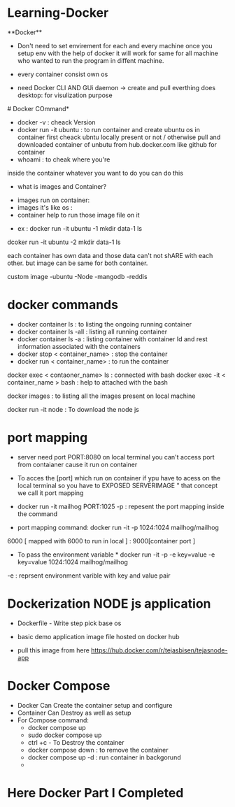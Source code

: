 # Learning-Docker
<div>
**Docker**

- Don't need to set envirement for each and every machine once you setup env with the help of docker it will work for same for all machine who wanted to run the program in diffent machine.
- every container consist own os

- need Docker CLI AND GUi
daemon -> create and pull everthing does
desktop: for visulization purpose 

<div>
# Docker COmmand*

- docker -v : cheack Version
- docker run -it ubuntu : to run container and    create ubuntu os in container
 first cheack ubntu locally present or not /
 otherwise pull and downloaded container of unbutu from hub.docker.com like github for container
- whoami : to cheak where you're

inside the container whatever you want to do you can do this

 * what is images and Container? 
 - images run on container:
 - images it's like os :
 - container help to run those image file on it

 * ex : 
 docker run -it ubuntu -1
  mkdir data-1
  ls

 dcoker run -it ubuntu -2
   mkdir data-1
  ls

  each container has own data and those data can't not shARE with each other. but image can be same for both container.

  custom image 
   -ubuntu
   -Node
   -mangodb
   -reddis



# docker commands

 - docker container ls : to listing the ongoing running container
 - docker container ls -all : listing all running container 
 - docker container ls -a : listing container with container Id and rest information associated with the containers
 - docker stop < container_name> : stop the container
 - docker run < container_name> : to run the container

docker exec < contaoner_name> ls : connected with bash 
docker exec -it < container_name > bash : help to attached with the bash

docker images : to listing all the images present on local machine

docker run -it node : To download the node js 

# port mapping

- server need port PORT:8080
on local terminal you can't access port from contaianer cause it run on container 

- To acces the [port]
 which run on container if ypu have to acess on the local terminal so you
have to EXPOSED SERVERIMAGE " that concept we call it port mapping
 - docker run -it mailhog PORT:1025
 -p : repesent the port mapping inside the command
 - port mapping command:
  docker run -it -p  1024:1024 mailhog/mailhog

 6000  [ mapped with 6000 to run in local ] : 9000[container port ]

* To pass the environment variable *
docker run -it -p -e key=value -e key=value   1024:1024 mailhog/mailhog

-e : reprsent environment varible with key and value pair

# Dockerization NODE js application 

- Dockerfile - Write step pick base os
- basic demo application image file hosted on docker hub

 - pull this image from here
<a> https://hub.docker.com/r/tejasbisen/tejasnode-app </a>


# Docker Compose
   - Docker Can Create the  container setup and configure
   - Container Can Destroy as well as setup 
   - For Compose command:
      - docker compose up
      - sudo docker compose up
      - ctrl +c - To Destroy the container
      - docker compose down : to remove the container
      - docker compose up -d : run container in backgorund 
      - 
# Here Docker Part I  Completed






